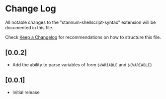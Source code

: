 # Change Log

All notable changes to the "stannum-shellscript-syntax" extension will be documented in this file.

Check [Keep a Changelog](http://keepachangelog.com/) for recommendations on how to structure this file.

## [0.0.2]

- Add the ability to parse variables of form `$VARIABLE` and `${VARIABLE}`

## [0.0.1]

- Initial release
